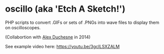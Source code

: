 # oscillo (aka 'Etch A Sketch!')

PHP scripts to convert .GIFs or sets of .PNGs into wave files to display them on oscilloscopes.

(Collabortion with [Alex Duchesne](http://blog.alexou.net/oscilloscope-drawing) in 2014)

See example video here: https://youtu.be/3gcILSXZALM
